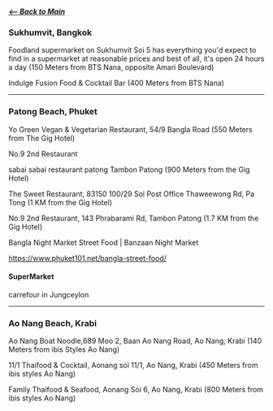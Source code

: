 ##### [<-- Back to Main](travel_Itinerary_main.md)

### Sukhumvit, Bangkok

Foodland supermarket on Sukhumvit Soi 5 has everything you'd expect to find in a supermarket at reasonable prices and best of all, it's open 24 hours a day (150 Meters from BTS Nana, opposite Amari Boulevard)  

Indulge Fusion Food & Cocktail Bar (400 Meters from BTS Nana)

***
### Patong Beach, Phuket

Yo Green Vegan & Vegetarian Restaurant, 54/9 Bangla Road (550 Meters from The Gig Hotel)

No.9 2nd Restaurant

sabai sabai restaurant patong Tambon Patong (900 Meters from the Gig Hotel)

The Sweet Restaurant, 83150 100/29 Soi Post Office Thaweewong Rd, Pa Tong (1 KM from the Gig Hotel)

No.9 2nd Restaurant, 143 Phrabarami Rd, Tambon Patong (1.7 KM from the Gig Hotel)

Bangla Night Market Street Food | Banzaan Night Market

https://www.phuket101.net/bangla-street-food/  

#### SuperMarket

carrefour in Jungceylon
***

### Ao Nang Beach, Krabi

Ao Nang Boat Noodle,689 Moo 2, Baan Ao Nang Road, Ao Nang, Krabi (140 Meters from ibis Styles Ao Nang)

11/1 Thaifood & Cocktail, Aonang soi 11/1, Ao Nang, Krabi (450 Meters from ibis styles Ao Nang)

Family Thaifood & Seafood, Aonang Soi 6, Ao Nang, Krabi (800 Meters from ibis styles Ao Nang)









